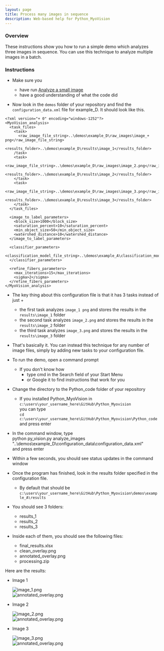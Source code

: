 ```yaml
---
layout: page
title: Process many images in sequence
description: Web-based help for Python_MyoVision
---
```


### Overview

These instructions show you how to run a simple demo which analyzes three images in sequence. You can use this technique to analyze multiple images in a batch.

### Instructions

+  Make sure you
   + have run [Analyze a small image](../analyze-a-small-image/analyze-a-small-image.html)
   + have a good understanding of what the code did

+  Now look in the `demos` folder of your repository and find the `configuration_data.xml` file for example_D. It should look like this.

~~~~
<?xml version="+ 0" encoding="windows-1252"?>
<MyoVision_analysis>
  <task_files>
    <task>
      <raw_image_file_string>..\demos\example_D\raw_images\image_+ png</raw_image_file_string>
      <results_folder>..\demos\example_D\results\image_1</results_folder>
    /task>
    <task>
      <raw_image_file_string>..\demos\example_D\raw_images\image_2.png</raw_image_file_string>
      <results_folder>..\demos\example_D\results\image_2</results_folder>
    </task>
    <task>
      <raw_image_file_string>..\demos\example_D\raw_images\image_3.png</raw_image_file_string>
      <results_folder>..\demos\example_D\results\image_3</results_folder>
    </task>
  </task_files>
  
  <image_to_label_parameters>
    <block_size>1000</block_size>
    <saturation_percent>10</saturation_percent>
    <min_object_size>50</min_object_size>
    <watershed_distance>10</watershed_distance>
  </image_to_label_parameters>

  <classifier_parameters>
    <classification_model_file_string>..\demos\example_A\classification_model\classification_model.svc</classification_model_file_string>
  </classifier_parameters>
  
  <refine_fibers_parameters>
    <max_iterations>15</max_iterations>
    <sigma>2</sigma>
  </refine_fibers_parameters>
</MyoVision_analysis>
~~~~

+  The key thing about this configuration file is that it has 3 tasks instead of just + 
   + the first task analyzes `image_1 png` and stores the results in the `results\image_1` folder
   + the second task analyzes `image_2.png` and stores the results in the `results\image_2` folder
   + the third task analyzes `image_3.png` and stores the results in the `results\image_3` folder  

+  That's basically it. You can instead this technique for any number of image files, simply by adding new tasks to your configuration file.

+  To run the demo, open a command prompt
   + If you don't know how
     + type cmd in the Search field of your Start Menu
     + or Google it to find instructions that work for you  

+  Change the directory to the Python_code folder of your repository
   + If you installed Python_MyoVision in `c:\users\your_username_here\GitHub\Python_Myovision`  
you can type  
`cd c:\users\your_username_here\GitHub\Python_Myovision\Python_code`  
and press enter  

+  In the command window, type  
python py_vision.py analyze_images "..\demos\example_D\configuration_data\configuration_data.xml"  
and press enter

+  Within a few seconds, you should see status updates in the command window

+  Once the program has finished, look in the results folder specified in the configuration file.
   + By default that should be  
`c:\users\your_username_here\GitHub\Python_Myovision\demos\example_A\results`  

+  You should see 3 folders:
   + results_1
   + results_2
   + results_3  
   
+  Inside each of them, you should see the following files:
   + final_results.xlsx
   + clean_overlay.png
   + annotated_overlay.png
   + processing.zip

Here are the results:

+ Image 1

  ![image_1.png](image_1/image_1.png)  
  ![annotated_overlay.png](image_1/annotated_overlay.png)  

+ Image 2

  ![image_2.png](image_2/image_2.png)  
  ![annotated_overlay.png](image_2/annotated_overlay.png)  

+ Image 3

  ![image_3.png](image_3/image_3.png)  
  ![annotated_overlay.png](image_3/annotated_overlay.png)  

